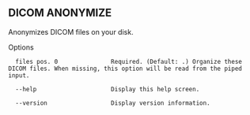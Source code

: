 DICOM ANONYMIZE
---------------

Anonymizes DICOM files on your disk.

Options 

```
  files pos. 0               Required. (Default: .) Organize these DICOM files. When missing, this option will be read from the piped input.
  
  --help                     Display this help screen.

  --version                  Display version information.
```